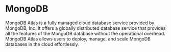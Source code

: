# MongoDB
MongoDB Atlas is a fully managed cloud database service provided by MongoDB, Inc. It offers a globally distributed database service that provides all the features of the MongoDB database without the operational overhead. MongoDB Atlas allows users to deploy, manage, and scale MongoDB databases in the cloud effortlessly.
